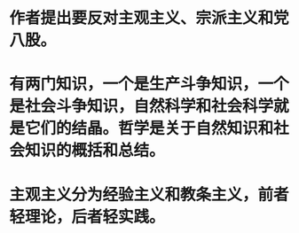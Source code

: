 # 作者提出要反对主观主义、宗派主义和党八股。

# 有两门知识，一个是生产斗争知识，一个是社会斗争知识，自然科学和社会科学就是它们的结晶。哲学是关于自然知识和社会知识的概括和总结。


# 主观主义分为经验主义和教条主义，前者轻理论，后者轻实践。
